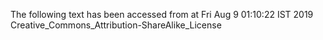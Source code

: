 The following text has been accessed from at Fri Aug 9 01:10:22 IST 2019
Creative_Commons_Attribution-ShareAlike_License
